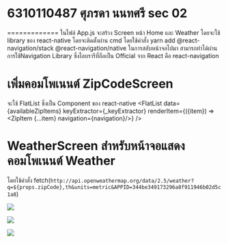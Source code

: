# 6310110487 ศุภรดา นนทศรี sec 02
=============
ในไฟล์ App.js จะสร้าง Screen หน้า Home และ Weather โดยจะใช้ library ของ react-native โดยจะติดตั้งผ่าน cmd โดยใช้คำสั่ง yarn add @react-navigation/stack @react-navigation/native
ในการสลับหน้าจอไปมา สามารถทำได้ผ่านการใช้Navigation Library ซึ่งไลบรารีที่ถือเป็น Official จาก React คือ react-navigation

เพิ่มคอมโพเนนต์ ZipCodeScreen
=============
จะใช้ FlatList ซึ่งเป็น Component ของ react-native 
<View>
 <FlatList
    data={availableZipItems}
    keyExtractor={_keyExtractor}
    renderItem={({item}) => <ZipItem {...item} navigation={navigation}/>}
 />
 <StatusBar style="auto" />
 </View>

 WeatherScreen สำหรับหน้าจอแสดงคอมโพเนนต์ Weather
 =============
 โดยใช้คำสั่ง
 fetch(`http://api.openweathermap.org/data/2.5/weather?q=${props.zipCode},th&units=metric&APPID=344be349173296a8f911946b02d5c1a8`)


 ![](https://imgur.com/8j3z4v4.png)

 ![](https://imgur.com/8kWOx5q.png)

 ![](https://imgur.com/jPhOOsk.png)